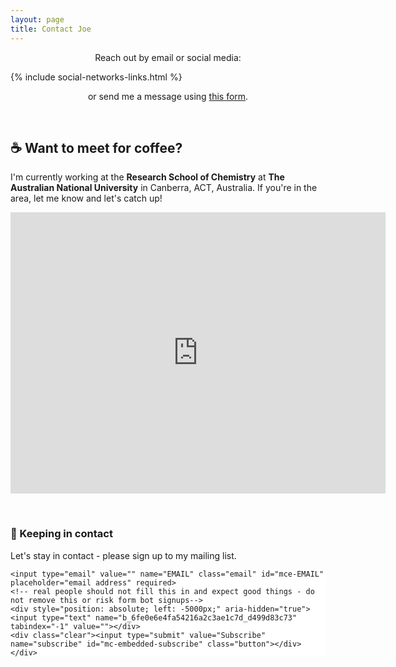 ```yaml
---
layout: page
title: Contact Joe
---
```


 <p style="text-align: center;">Reach out by email or social media:</p>
{% include social-networks-links.html %}

<p style="text-align: center;">or send me a message using <a href = "https://us1.list-manage.com/contact-form?u=6fe0e6e4fa54216a2c3ae1c7d&form_id=11d5ee4b5e84bc95ecd8f2ceb3acebf1">this form</a>.</p>
  
&nbsp;
## ☕️ Want to meet for coffee?
I'm currently working at the **Research School of Chemistry** at **The Australian National University** in Canberra, ACT, Australia. If you're in the area, let me know and let's catch up! 
  
<p style="text-align: center;"><iframe src="https://www.google.com/maps/embed?pb=!1m18!1m12!1m3!1d3257.1883688196694!2d149.1164499152077!3d-35.27644260090879!2m3!1f0!2f0!3f0!3m2!1i1024!2i768!4f13.1!3m3!1m2!1s0x6b164d44dfc35859%3A0xf9c8fe7e61a5e961!2sResearch%20School%20of%20Chemistry!5e0!3m2!1sen!2sau!4v1595238155284!5m2!1sen!2sau" width="600" height="450" frameborder="0" style="border:0;" allowfullscreen="" aria-hidden="false" tabindex="0"></iframe></p>

&nbsp;
### 📨 Keeping in contact
Let's stay in contact - please sign up to my mailing list.
<!-- Begin Mailchimp Signup Form -->
<link href="//cdn-images.mailchimp.com/embedcode/slim-10_7.css" rel="stylesheet" type="text/css">
<style type="text/css">
	#mc_embed_signup{background:#fff; clear:left; font:14px Helvetica,Arial,sans-serif; }
	/* Add your own Mailchimp form style overrides in your site stylesheet or in this style block.
	   We recommend moving this block and the preceding CSS link to the HEAD of your HTML file. */
</style>
<div id="mc_embed_signup">
<form action="https://jkaczmarski.us1.list-manage.com/subscribe/post?u=6fe0e6e4fa54216a2c3ae1c7d&amp;id=d499d83c73" method="post" id="mc-embedded-subscribe-form" name="mc-embedded-subscribe-form" class="validate" target="_blank" novalidate>
    <div id="mc_embed_signup_scroll">
	
	<input type="email" value="" name="EMAIL" class="email" id="mce-EMAIL" placeholder="email address" required>
    <!-- real people should not fill this in and expect good things - do not remove this or risk form bot signups-->
    <div style="position: absolute; left: -5000px;" aria-hidden="true"><input type="text" name="b_6fe0e6e4fa54216a2c3ae1c7d_d499d83c73" tabindex="-1" value=""></div>
    <div class="clear"><input type="submit" value="Subscribe" name="subscribe" id="mc-embedded-subscribe" class="button"></div>
    </div>
</form>
</div>

<!--End mc_embed_signup-->